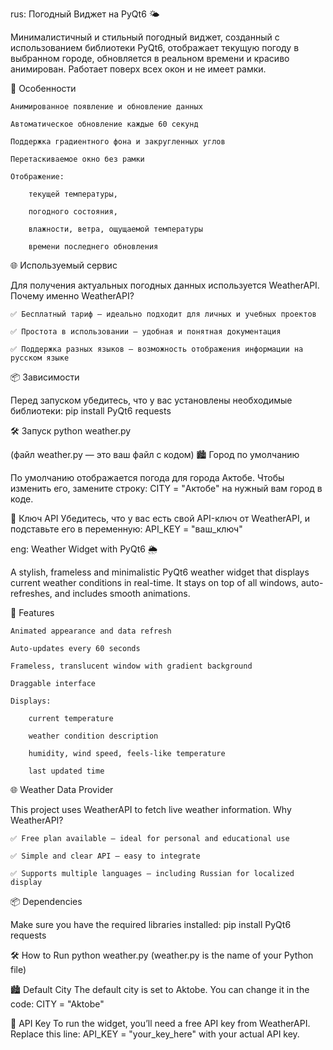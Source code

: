 rus:
Погодный Виджет на PyQt6 🌤

Минималистичный и стильный погодный виджет, созданный с использованием библиотеки PyQt6, отображает текущую погоду в выбранном городе, обновляется в реальном времени и красиво анимирован. Работает поверх всех окон и не имеет рамки.

🚀 Особенности

    Анимированное появление и обновление данных

    Автоматическое обновление каждые 60 секунд

    Поддержка градиентного фона и закругленных углов

    Перетаскиваемое окно без рамки

    Отображение:

        текущей температуры,

        погодного состояния,

        влажности, ветра, ощущаемой температуры

        времени последнего обновления

🌐 Используемый сервис

Для получения актуальных погодных данных используется WeatherAPI.
Почему именно WeatherAPI?

    ✅ Бесплатный тариф — идеально подходит для личных и учебных проектов

    ✅ Простота в использовании — удобная и понятная документация

    ✅ Поддержка разных языков — возможность отображения информации на русском языке

📦 Зависимости

Перед запуском убедитесь, что у вас установлены необходимые библиотеки:
pip install PyQt6 requests

🛠 Запуск
python weather.py

(файл weather.py — это ваш файл с кодом)
🏙 Город по умолчанию

По умолчанию отображается погода для города Актобе. Чтобы изменить его, замените строку:
CITY = "Актобе"
на нужный вам город в коде.

🔐 Ключ API
Убедитесь, что у вас есть свой API-ключ от WeatherAPI, и подставьте его в переменную:
API_KEY = "ваш_ключ"






eng:
  Weather Widget with PyQt6 🌦

A stylish, frameless and minimalistic PyQt6 weather widget that displays current weather conditions in real-time. It stays on top of all windows, auto-refreshes, and includes smooth animations.

🚀 Features

    Animated appearance and data refresh

    Auto-updates every 60 seconds

    Frameless, translucent window with gradient background

    Draggable interface

    Displays:

        current temperature

        weather condition description

        humidity, wind speed, feels-like temperature

        last updated time

🌐 Weather Data Provider

This project uses WeatherAPI to fetch live weather information.
Why WeatherAPI?

    ✅ Free plan available — ideal for personal and educational use

    ✅ Simple and clear API — easy to integrate

    ✅ Supports multiple languages — including Russian for localized display

📦 Dependencies

Make sure you have the required libraries installed:
pip install PyQt6 requests

🛠 How to Run
python weather.py
(weather.py is the name of your Python file)

🏙 Default City
The default city is set to Aktobe. You can change it in the code:
CITY = "Aktobe"

🔐 API Key
To run the widget, you’ll need a free API key from WeatherAPI. Replace this line:
API_KEY = "your_key_here"
with your actual API key.
